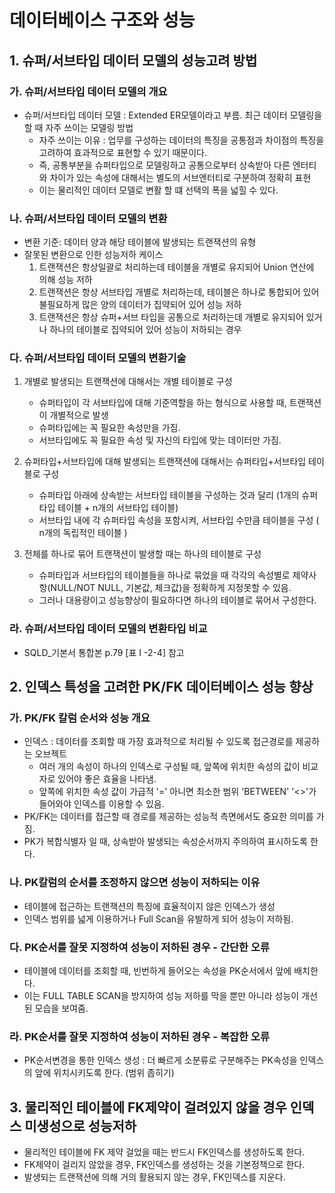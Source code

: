 # 데이터베이스 구조와 성능
## 1. 슈퍼/서브타입 데이터 모델의 성능고려 방법
### 가. 슈퍼/서브타입 데이터 모델의 개요
  - 슈퍼/서브타입 데이터 모델 : Extended ER모델이라고 부름. 최근 데이터 모델링을 할 때 자주 쓰이는 모델링 방법
      - 자주 쓰이는 이유 : 업무를 구성하는 데이터의 특징을 공통점과 차이점의 특징을 고려하여 효과적으로 표현할 수 있기 때문이다. 
      - 즉, 공통부분을 슈퍼타입으로 모델링하고 공통으로부터 상속받아 다른 엔터티와 차이가 있는 속성에 대해서는 별도의 서브엔터티로 구분하여 정확히 표현
      - 이는 물리적인 데이터 모델로 변활 할 떄 선택의 폭을 넓힐 수 있다.
  
### 나. 슈퍼/서브타입 데이터 모델의 변환
  - 변환 기준: 데이터 양과 해당 테이블에 발생되는 트랜잭션의 유형
  - 잘못된 변환으로 인한 성능저하 케이스
      1) 트랜잭션은 항상일괄로 처리하는데 테이블을 개별로 유지되어 Union 연산에 의해 성능 저하
      2) 트랜잭션은 항상 서브타입 개별로 처리하는데, 테이블은 하나로 통합되어 있어 불필요하게 많은 양의 데이터가 집약되어 있어 성능 저하
      3) 트랜잭션은 항상 슈퍼+서브 타입을 공통으로 처리하는데 개별로 유지되어 있거나 하나의 테이블로 집약되어 있어 성능이 저하되는 경우
  
### 다. 슈퍼/서브타입 데이터 모델의 변환기술
  1) 개별로 발생되는 트랜잭션에 대해서는 개별 테이블로 구성
      - 슈퍼타입이 각 서브타입에 대해 기준역할을 하는 형식으로 사용할 때, 트랜잭션이 개별적으로 발생
      - 슈퍼타입에는 꼭 필요한 속성만을 가짐.
      - 서브타입에도 꼭 필요한 속성 및 자신의 타입에 맞는 데이터만 가짐.

  2) 슈퍼타입+서브타입에 대해 발생되는 트랜잭션에 대해서는 슈퍼타입+서브타입 테이블로 구성
      - 슈퍼타입 아래에 상속받는 서브타입 테이블을 구성하는 것과 달리 (1개의 슈퍼타입 테이블 + n개의 서브타입 테이블)
      - 서브타입 내에 각 슈퍼타입 속성을 포함시켜, 서브타입 수만큼 테이블을 구성 ( n개의 독립적인 테이블 )

  3) 전체를 하나로 묶어 트랜잭션이 발생할 때는 하나의 테이블로 구성
      - 슈퍼타입과 서브타입의 테이블들을 하나로 묶었을 때 각각의 속성별로 제약사항(NULL/NOT NULL, 기본값, 체크값)을 정확하게 지정못할 수 있음.
      - 그러나 대용량이고 성능향상이 필요하다면 하나의 테이블로 묶어서 구성한다.

### 라. 슈퍼/서브타입 데이터 모델의 변환타입 비교
  - SQLD_기본서 통합본 p.79 [표 I -2-4] 참고 

## 2. 인덱스 특성을 고려한 PK/FK 데이터베이스 성능 향상
### 가. PK/FK 칼럼 순서와 성능 개요
  - 인덱스 : 데이터를 조회할 때 가장 효과적으로 처리될 수 있도록 접근경로를 제공하는 오브젝트
      - 여러 개의 속성이 하나의 인덱스로 구성될 때, 앞쪽에 위치한 속성의 값이 비교자로 있어야 좋은 효율을 나타냄.
      - 앞쪽에 위치한 속성 값이 가급적 '=' 아니면 최소한 범위 'BETWEEN' '<>'가 들어와야 인덱스를 이용할 수 있음.
  - PK/FK는 데이터를 접근할 때 경로를 제공하는 성능적 측면에서도 중요한 의미를 가짐.
  - PK가 복합식별자 일 때, 상속받아 발생되는 속성순서까지 주의하여 표시하도록 한다.
 
### 나. PK칼럼의 순서를 조정하지 않으면 성능이 저하되는 이유
  - 테이블에 접근하는 트랜잭션의 특징에 효율적이지 않은 인덱스가 생성
  - 인덱스 범위를 넓게 이용하거나 Full Scan을 유발하게 되어 성능이 저하됨.

### 다. PK순서를 잘못 지정하여 성능이 저하된 경우 - 간단한 오류
  - 테이블에 데이터를 조회할 때, 빈번하게 들어오는 속성을 PK순서에서 앞에 배치한다.
  - 이는 FULL TABLE SCAN을 방지하여 성능 저하를 막을 뿐만 아니라 성능이 개선된 모습을 보여줌.

### 라. PK순서를 잘못 지정하여 성능이 저하된 경우 - 복잡한 오류
  - PK순서변경을 통한 인덱스 생성 : 더 빠르게 소분류로 구분해주는 PK속성을 인덱스의 앞에 위치시키도록 한다. (범위 좁히기)
  
## 3. 물리적인 테이블에 FK제약이 걸려있지 않을 경우 인덱스 미생성으로 성능저하
  - 물리적인 테이블에 FK 제약 걸었을 때는 반드시 FK인덱스를 생성하도록 한다.
  - FK제약이 걸리지 않았을 경우, FK인덱스를 생성하는 것을 기본정책으로 한다.
  - 발생되는 트랜잭션에 의해 거의 활용되지 않는 경우, FK인덱스를 지운다.
